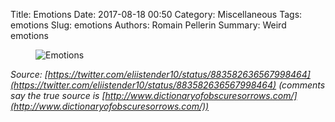 Title: Emotions
Date: 2017-08-18 00:50
Category: Miscellaneous
Tags: emotions
Slug: emotions
Authors: Romain Pellerin
Summary: Weird emotions

<figure class="center">
<img alt="Emotions" src="{filename}/images/emotions.jpg" />
</figure>

*Source: [https://twitter.com/eliistender10/status/883582636567998464](https://twitter.com/eliistender10/status/883582636567998464) (comments say the true source is [http://www.dictionaryofobscuresorrows.com/](http://www.dictionaryofobscuresorrows.com/))*
